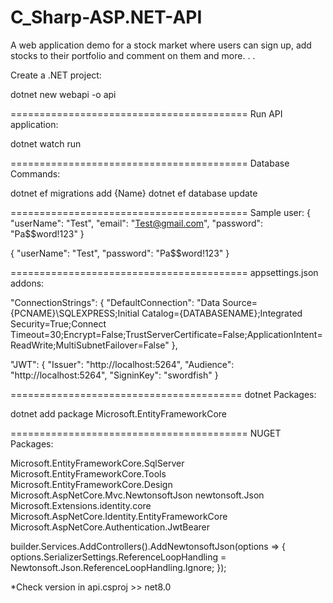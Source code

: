 # C_Sharp-ASP.NET-API
A web application demo for a stock market where users can sign up, add stocks to their portfolio and comment on them and more. . .

Create a .NET project:

dotnet new webapi -o api

=========================================
Run API application:

dotnet watch run

=========================================
Database Commands:

dotnet ef migrations add {Name}
dotnet ef database update

=========================================
Sample user:
{
  "userName": "Test",
  "email": "Test@gmail.com",
  "password": "Pa$$word!123"
}

{
  "userName": "Test",
  "password": "Pa$$word!123"
}

=========================================
appsettings.json addons:

"ConnectionStrings": {
    "DefaultConnection": "Data Source={PCNAME}\\SQLEXPRESS;Initial Catalog={DATABASENAME};Integrated Security=True;Connect Timeout=30;Encrypt=False;TrustServerCertificate=False;ApplicationIntent=ReadWrite;MultiSubnetFailover=False"
  },

  "JWT": {
    "Issuer": "http://localhost:5264",
    "Audience": "http://localhost:5264",
    "SigninKey": "swordfish"
  }

========================================
dotnet Packages:

dotnet add package Microsoft.EntityFrameworkCore

=========================================
NUGET Packages:

Microsoft.EntityFrameworkCore.SqlServer
Microsoft.EntityFrameworkCore.Tools
Microsoft.EntityFrameworkCore.Design
Microsoft.AspNetCore.Mvc.NewtonsoftJson
newtonsoft.Json
Microsoft.Extensions.identity.core
Microsoft.AspNetCore.Identity.EntityFrameworkCore
Microsoft.AspNetCore.Authentication.JwtBearer

builder.Services.AddControllers().AddNewtonsoftJson(options =>
{
    options.SerializerSettings.ReferenceLoopHandling = Newtonsoft.Json.ReferenceLoopHandling.Ignore;
});

*Check version in api.csproj >> <TargetFramework>net8.0</TargetFramework>
